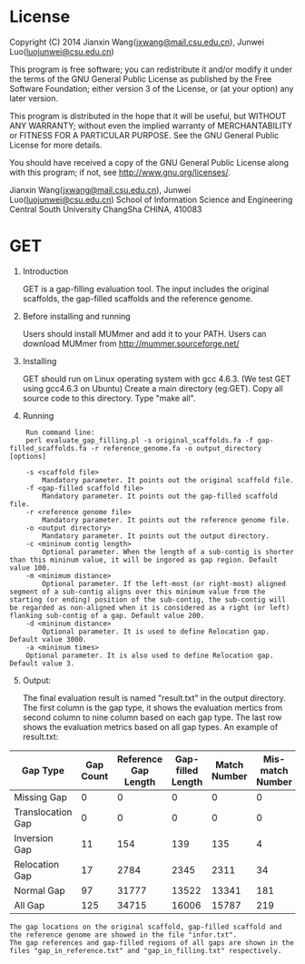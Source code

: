License
=========

Copyright (C) 2014 Jianxin Wang(jxwang@mail.csu.edu.cn), Junwei Luo(luojunwei@csu.edu.cn)

This program is free software; you can redistribute it and/or
modify it under the terms of the GNU General Public License
as published by the Free Software Foundation; either version 3
of the License, or (at your option) any later version.

This program is distributed in the hope that it will be useful,
but WITHOUT ANY WARRANTY; without even the implied warranty of
MERCHANTABILITY or FITNESS FOR A PARTICULAR PURPOSE.  See the
GNU General Public License for more details.

You should have received a copy of the GNU General Public License
along with this program; if not, see <http://www.gnu.org/licenses/>.

Jianxin Wang(jxwang@mail.csu.edu.cn), Junwei Luo(luojunwei@csu.edu.cn)
School of Information Science and Engineering
Central South University
ChangSha
CHINA, 410083


GET
=================
1) Introduction

	GET is a gap-filling evaluation tool.
	The input includes the original scaffolds, the gap-filled scaffolds and the reference genome. 

2) Before installing and running

	Users should install MUMmer and add it to your PATH. 
	Users can download MUMmer from http://mummer.sourceforge.net/

3) Installing

	GET should run on Linux operating system with gcc 4.6.3. (We test GET using gcc4.6.3 on Ubuntu)
	Create a main directory (eg:GET). Copy all source code to this directory.
	Type "make all".

4) Running
```
	Run command line:
	perl evaluate_gap_filling.pl -s original_scaffolds.fa -f gap-filled_scaffolds.fa -r reference_genome.fa -o output_directory [options]

	-s <scaffold file>
		Mandatory parameter. It points out the original scaffold file.
	-f <gap-filled scaffold file>
		Mandatory parameter. It points out the gap-filled scaffold file.
	-r <reference genome file>
		Mandatory parameter. It points out the reference genome file.
	-o <output directory>
		Mandatory parameter. It points out the output directory.
	-c <mininum contig length>
		Optional parameter. When the length of a sub-contig is shorter than this mininum value, it will be ingored as gap region. Default value 100.
	-m <minimum distance>
		Optional parameter. If the left-most (or right-most) aligned segment of a sub-contig aligns over this minimum value from the starting (or ending) position of the sub-contig, the sub-contig will be regarded as non-aligned when it is considered as a right (or left) flanking sub-contig of a gap. Default value 200.
	-d <mininum distance>
		Optional parameter. It is used to define Relocation gap. Default value 3000.
	-a <mininum times>
	Optional parameter. It is also used to define Relocation gap. Default value 3.
```
5) Output:

	The final evaluation result is named "result.txt" in the output directory.
	The first column is the gap type, it shows the evaluation mertics from second column to nine column based on each gap type.
	The last row shows the evaluation metrics based on all gap types.
	An example of result.txt:

Gap Type  | Gap Count  | Reference Gap Length  | Gap-filled Length  | Match Number  | Mis-match Number  | Precision  | Recall  | F1-score
--------- | --------  | --------  | --------  | --------  | --------  | --------  | --------  | --------
Missing Gap  | 0  | 0  | 0  | 0  | 0  | -  | -  | -
Translocation Gap  | 0  | 0  | 0  | 0  | 0  | -  | -  | -
Inversion Gap  | 11  | 154  | 139  | 135  | 4  | 0.971  | 0.877  | 0.922
Relocation Gap  | 17  | 2784  | 2345  | 2311  | 34  | 0.986  | 0.830  | 0.901
Normal Gap  | 97  | 31777  | 13522  | 13341  | 181  | 0.987  | 0.420  | 0.589
All Gap  | 125  | 34715  | 16006  | 15787  | 219  | 0.986  | 0.455  | 0.623


	The gap locations on the original scaffold, gap-filled scaffold and the reference genome are showed in the file "infor.txt".  
	The gap references and gap-filled regions of all gaps are shown in the files "gap_in_reference.txt" and "gap_in_filling.txt" respectively.
